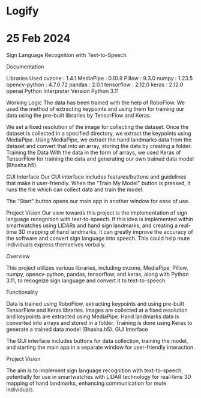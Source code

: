 # Logify
# 25 Feb 2024

Sign Language Recognition with Text-to-Speech


Documentation

Libraries Used
cvzone : 1.4.1
MediaPipe : 0.10.9
Pillow : 9.3.0
numpy : 1.23.5
opencv-python : 4.7.0.72
pandas : 2.0.1
tensorflow : 2.12.0
keras : 2.12.0
openai
Python Interpreter Version
Python 3.11

Working Logic
The data has been trained with the help of RoboFlow. We used the method of extracting keypoints and using them for training our data using the pre-built libraries by TensorFlow and Keras.

We set a fixed resolution of the image for collecting the dataset.
Once the dataset is collected in a specified directory, we extract the keypoints using MediaPipe.
Using MediaPipe, we extract the hand landmarks data from the dataset and convert that into an array, storing the data by creating a folder.
Training the Data
With the data in the form of arrays, we used Keras of TensorFlow for training the data and generating our own trained data model (Bhasha.h5).

GUI Interface
Our GUI interface includes features/buttons and guidelines that make it user-friendly. When the "Train My Model" button is pressed, it runs the file which can collect data and train the model.

The "Start" button opens our main app in another window for ease of use.

Project Vision
Our view towards this project is the implementation of sign language recognition with text-to-speech. If this idea is implemented within smartwatches using LIDARs and hand sign landmarks, and creating a real-time 3D mapping of hand landmarks, it can greatly improve the accuracy of the software and convert sign language into speech. This could help mute individuals express themselves verbally.



Overview

This project utilizes various libraries, including cvzone, MediaPipe, Pillow, numpy, opencv-python, pandas, tensorflow, and keras, along with Python 3.11, to recognize sign language and convert it to text-to-speech.

Functionality

Data is trained using RoboFlow, extracting keypoints and using pre-built TensorFlow and Keras libraries.
Images are collected at a fixed resolution and keypoints are extracted using MediaPipe.
Hand landmarks data is converted into arrays and stored in a folder.
Training is done using Keras to generate a trained data model (Bhasha.h5).
GUI Interface

The GUI interface includes buttons for data collection, training the model, and starting the main app in a separate window for user-friendly interaction.

Project Vision

The aim is to implement sign language recognition with text-to-speech, potentially for use in smartwatches with LIDAR technology for real-time 3D mapping of hand landmarks, enhancing communication for mute individuals.

